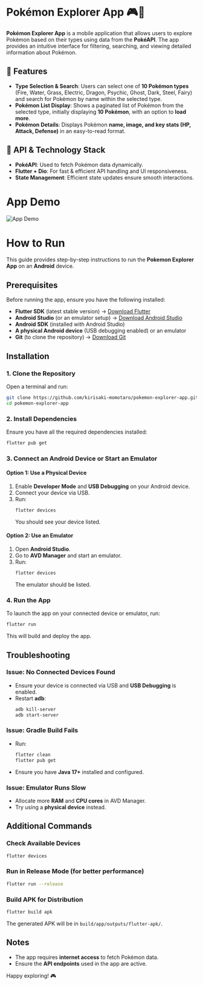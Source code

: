 # Pokémon Explorer App 🎮📱

**Pokémon Explorer App** is a mobile application that allows users to explore Pokémon based on their types using data from the **PokéAPI**. The app provides an intuitive interface for filtering, searching, and viewing detailed information about Pokémon.

## 🚀 Features
- **Type Selection & Search**: Users can select one of **10 Pokémon types** (Fire, Water, Grass, Electric, Dragon, Psychic, Ghost, Dark, Steel, Fairy) and search for Pokémon by name within the selected type.
- **Pokémon List Display**: Shows a paginated list of Pokémon from the selected type, initially displaying **10 Pokémon**, with an option to **load more**.
- **Pokémon Details**: Displays Pokémon **name, image, and key stats (HP, Attack, Defense)** in an easy-to-read format.

## 🔗 API & Technology Stack
- **PokéAPI**: Used to fetch Pokémon data dynamically.
- **Flutter + Dio**: For fast & efficient API handling and UI responsiveness.
- **State Management**: Efficient state updates ensure smooth interactions.

# App Demo

![App Demo](app_demo.gif)

# How to Run
This guide provides step-by-step instructions to run the **Pokemon Explorer App** on an **Android** device.

## Prerequisites

Before running the app, ensure you have the following installed:

- **Flutter SDK** (latest stable version) → [Download Flutter](https://flutter.dev/docs/get-started/install)
- **Android Studio** (or an emulator setup) → [Download Android Studio](https://developer.android.com/studio)
- **Android SDK** (installed with Android Studio)
- **A physical Android device** (USB debugging enabled) or an emulator
- **Git** (to clone the repository) → [Download Git](https://git-scm.com/)

## Installation

### 1. Clone the Repository
Open a terminal and run:
```sh
git clone https://github.com/kirisaki-momotaro/pokemon-explorer-app.git
cd pokemon-explorer-app
```

### 2. Install Dependencies
Ensure you have all the required dependencies installed:
```sh
flutter pub get
```

### 3. Connect an Android Device or Start an Emulator
#### Option 1: Use a Physical Device
1. Enable **Developer Mode** and **USB Debugging** on your Android device.
2. Connect your device via USB.
3. Run:
   ```sh
   flutter devices
   ```
   You should see your device listed.

#### Option 2: Use an Emulator
1. Open **Android Studio**.
2. Go to **AVD Manager** and start an emulator.
3. Run:
   ```sh
   flutter devices
   ```
   The emulator should be listed.

### 4. Run the App
To launch the app on your connected device or emulator, run:
```sh
flutter run
```
This will build and deploy the app.

## Troubleshooting

### Issue: No Connected Devices Found
- Ensure your device is connected via USB and **USB Debugging** is enabled.
- Restart **adb**:
  ```sh
  adb kill-server
  adb start-server
  ```

### Issue: Gradle Build Fails
- Run:
  ```sh
  flutter clean
  flutter pub get
  ```
- Ensure you have **Java 17+** installed and configured.

### Issue: Emulator Runs Slow
- Allocate more **RAM** and **CPU cores** in AVD Manager.
- Try using a **physical device** instead.

## Additional Commands

### Check Available Devices
```sh
flutter devices
```

### Run in Release Mode (for better performance)
```sh
flutter run --release
```

### Build APK for Distribution
```sh
flutter build apk
```
The generated APK will be in `build/app/outputs/flutter-apk/`.

## Notes
- The app requires **internet access** to fetch Pokémon data.
- Ensure the **API endpoints** used in the app are active.

Happy exploring! 🎮

